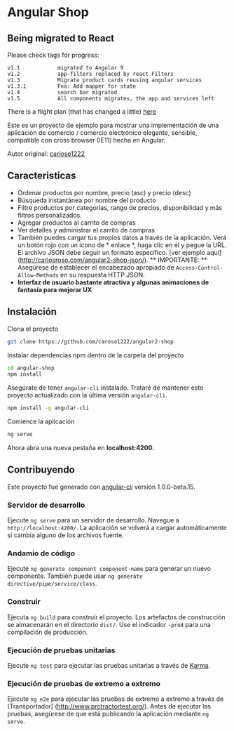 # Angular Shop

## Being migrated to React
Please check tags for progress:
```
v1.1            migrated to Angular 9
v1.2            app-filters replaced by react Filters
v1.3            Migrate product cards reusing angular services
v1.3.1          Fea: Add mapper for state
v1.4            search bar migrated
v1.5            All components migrates, the app and services left
```

There is a flight plan (that has changed a little) [here](doc/flight-plan.md)

Este es un proyecto de ejemplo para mostrar una implementación de una aplicación de comercio / comercio electrónico elegante, sensible, compatible con cross browser (IE11) hecha en Angular.

Autor original: [carloso1222](https://github.com/caroso1222/angular2-shop)

## Caracteristicas
* Ordenar productos por nombre, precio (asc) y precio (desc)
* Búsqueda instantánea por nombre del producto
* Filtre productos por categorías, rango de precios, disponibilidad y más filtros personalizados.
* Agregar productos al carrito de compras
* Ver detalles y administrar el carrito de compras
* También puedes cargar tus propios datos a través de la aplicación. Verá un botón rojo con un ícono de * enlace *, haga clic en él y pegue la URL. El archivo JSON debe seguir un formato específico. [ver ejemplo aquí] (http://carlosroso.com/angular2-shop-json/). ** IMPORTANTE: ** Asegúrese de establecer el encabezado apropiado de `Access-Control-Allow-Methods` en su respuesta HTTP JSON.
* **Interfaz de usuario bastante atractiva y algunas animaciones de fantasía para mejorar UX**

## Instalación

Clona el proyecto
```bash
git clone https://github.com/caroso1222/angular2-shop
```

Instalar dependencias npm dentro de la carpeta del proyecto
```bash
cd angular-shop
npm install
```

Asegúrate de tener `angular-cli` instalado. Trataré de mantener este proyecto actualizado con la última versión `angular-cli`.
```bash
npm install -g angular-cli
```

Comience la aplicación
```bash
ng serve
```

Ahora abra una nueva pestaña en **localhost:4200**.

## Contribuyendo

Este proyecto fue generado con [angular-cli](https://github.com/angular/angular-cli) versión 1.0.0-beta.15.

### Servidor de desarrollo
Ejecute `ng serve` para un servidor de desarrollo. Navegue a `http://localhost:4200/`. La aplicación se volverá a cargar automáticamente si cambia alguno de los archivos fuente.

### Andamio de código

Ejecute `ng generate component component-name` para generar un nuevo componente. También puede usar `ng generate directive/pipe/service/class`.

### Construir

Ejecuta `ng build` para construir el proyecto. Los artefactos de construcción se almacenarán en el directorio `dist/`. Use el indicador `-prod` para una compilación de producción.

### Ejecución de pruebas unitarias

Ejecute `ng test` para ejecutar las pruebas unitarias a través de [Karma](https://karma-runner.github.io).

### Ejecución de pruebas de extremo a extremo

Ejecute `ng e2e` para ejecutar las pruebas de extremo a extremo a través de [Transportador] (http://www.protractortest.org/).
Antes de ejecutar las pruebas, asegúrese de que está publicando la aplicación mediante `ng serve`.
